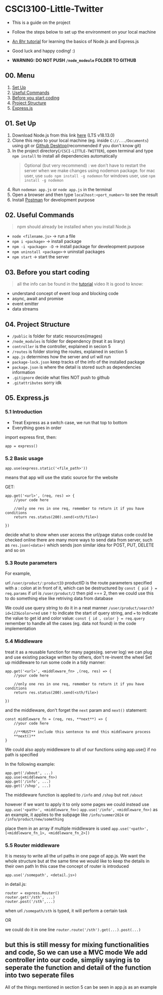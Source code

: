 # CSCI3100-Little-Twitter
- This is a guide on the project
- Follow the steps below to set up the environment on your local machine
- [An 8hr tutorial](https://www.youtube.com/watch?v=Oe421EPjeBE&t=186s) for learning the basics of Node.js and Express.js
- Good luck and happy coding! :)


- **WARNING: DO NOT PUSH `/node_modeule` FOLDER TO GITHUB**

## 00. Menu
1. [Set Up](##01-set-up)
2. [Useful Commands](#02-useful-commands)
3. [Before you start coding](#03-before-you-start-coding)
4. [Project Structure](#04-project-structure)
5. [Express.js](#05-expressjs)

## 01. Set Up
1. Download Node.js from this link [here](https://nodejs.org/en/download/) (LTS v18.13.0)
2. Clone this repo to your local machine (eg. inside `C://.../Documents`) using git or [Github Desktop](https://desktop.github.com/)(recommended if you don't know git)
3. In the project directory(`/CSCI-LITTLE-TWITTER`), open terminal and type `npm install` to install all dependencies automatically
    >Optional (but very recommend) : 
    >we don't have to restart the server when we make changes using nodemon package.
    >for mac user, use `sudo npm install -g nodemon`
    >for windows user, use `npm install -g nodemon`
4. Run `nodeman app.js` or `node app.js` in the terminal
5. Open a browser and then type `localhost:<port_number>` to see the result
6. Install [Postman](https://www.postman.com/downloads/) for development purpose

## 02. Useful Commands
>npm should already be installed when you install Node.js
- `node <filename.js>` -> run a file
- `npm i <package>` -> install package
- `npm -i <package> -D` -> install package for develeopment purpose
- `npm uninstall <package>`-> uninstall packages
- `npm start` -> start the server

## 03. Before you start coding
>all the info can be found in the [tutorial](#csci3100-little-twitter) video
It is good to know:
- understand concept of event loop and blocking code
- async, await and promise
- event emitter
- data streams

## 04. Project Structure
- `/public` is folder for static resources(images)
- `/node_modules` is folder for dependency (treat it as lirary)
- `controller` is the controller, explained in secion 5
- `/routes` is folder storing the routes, explained in section 5
- `app.js` determines how the server and url will run
- `package-lock.json` keep tracks of the info of the installed package
- `package.json` is where the detail is stored such as dependencies information
- `.gitignore` decide what files NOT push to github
- `.gitattributes` sorry idk

## 05. Express.js
### 5.1 Introduction
- Treat Express as a switch case, we run that top to bottom
- Everything goes in order

import express first, then:
```
app = express()
```
### 5.2 Basic usage

```
app.use(express.static('<file_path>'))
```
means that app will use the static source for the website

GET:
```
app.get('<url>', (req, res) => {
    //your code here

    //only one res in one req, remember to return it if you have conditions
    return res.status(200).send(<sth/file>)

})
```
decide what to show when user access the url/page
status code could be checked online 
there are many more ways to send data from server, such as `res.json(<data>)` which sends json
similar idea for POST, PUT, DELETE and so on

### 5.3 Route parameters 
For example,

url `/user/product/:productID` productID is the route parameters specified with a : colon at in front of it,
which can be destructured by `const { pid } = req.params`
if url is `/user/product/2` then pid === 2, then we could use this to do something else like retriving data from database

We could use query string to do it in a neat manner
`/user/product/search?id=123&color=red`  use `?` to indicate the start of query string, and `=` to indicate the value
to get id and color value: `const { id , color } = req.query`
remember to handle all the cases (eg. data not found) in the code implementation

### 5.4 Middleware
treat it as a reusable function for many pages(eg. server log)
we can plug and use existing package written by others, don't re-invent the wheel
Set up middleware to run some code in a tidy manner:
```
app.get('<url>', <middleware_fn> ,(req, res) => {
    //your code here

    //only one res in one req, remember to return it if you have conditions
    return res.status(200).send(<sth/file>)

})
```
and the middleware, don't forget the `next` param and `next()` statement:
```
const middleware_fn = (req, res, **next**) => {
    //your code here

    //**MUST** include this sentence to end this middleware process
    **next()** 
}
```
We could also apply middleware to all of our functions using app.use() if no path is specified

In the following example:
```
app.get('/about', ...)
app.use(<middleware_fn>)
app.get('/info', ...)
app.get('/shop', ...)
```
The middleware function is applied to `/info` and `/shop` but not `/about`

however if we want to apply it to only some pages
we could instead use `app.use('<path>', <middleware_fn>)`
`app.use('/info', <middleware_fn>)` as an example,
it applies to the subpage like `/info/summer2024` or `/info/product/new/something`

place them in an array if multiple middleware is used 
`app.use('<path>', [<middleware_fn_1>, <middleware_fn_2>])`

### 5.5 Router middleware
It is messy to write all the url paths in one page of app.js.
We want the whole structure but at the same time we would like to keep the details in their own path
In this case the concept of router is introduced
```
app.use('/somepath', <detail.js>)
```
in detail.js:
```
router = express.Router()
router.get('/sth', ...)
router.post('/sth',...)
```
when url `/somepath/sth` is typed, it will perform a certain task

OR 

we could do it in one line
`router.route('/sth').get(...).post(...)`

but this is still messy for mixing functionalities and code,
So we can use a MVC mode
We add controller into our code, simpliy saying is to seperate the function and detail of the function into two seperate files
---
All of the things mentioned in section 5 can be seen in app.js as an example

